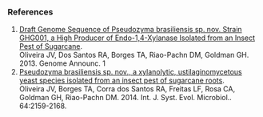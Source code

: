 ### References

1.  [Draft Genome Sequence of Pseudozyma brasiliensis sp. nov. Strain
    GHG001, a High Producer of Endo-1,4-Xylanase Isolated from an Insect
    Pest of Sugarcane](http://europepmc.org/abstract/MED/24356824).\
    Oliveira JV, Dos Santos RA, Borges TA, Riao-Pachn DM, Goldman
    GH. 2013. Genome Announc. 1
2.  [Pseudozyma brasiliensis sp. nov., a xylanolytic, ustilaginomycetous
    yeast species isolated from an insect pest of sugarcane
    roots](http://europepmc.org/abstract/MED/24682702).\
    Oliveira JV, Borges TA, Corra dos Santos RA, Freitas LF, Rosa CA,
    Goldman GH, Riao-Pachn DM. 2014. Int. J. Syst. Evol. Microbiol..
    64:2159-2168.
